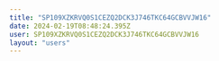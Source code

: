 ```yaml
---
title: "SP109XZKRVQ0S1CEZQ2DCK3J746TKC64GCBVVJW16"
date: 2024-02-19T08:48:24.395Z
user: SP109XZKRVQ0S1CEZQ2DCK3J746TKC64GCBVVJW16
layout: "users"
---
```

    